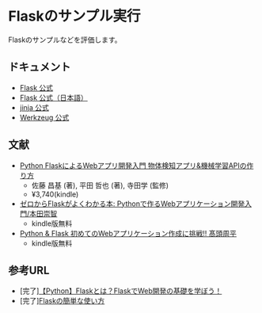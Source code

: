 # Flaskのサンプル実行

Flaskのサンプルなどを評価します。

## ドキュメント

* [Flask 公式](https://flask.palletsprojects.com/en/2.0.x/)
* [Flask 公式（日本語）](https://msiz07-flask-docs-ja.readthedocs.io/ja/latest/)
* [jinja 公式](https://jinja.palletsprojects.com/en/3.0.x/)
* [Werkzeug 公式](https://werkzeug.palletsprojects.com/en/2.0.x/)

## 文献

* [Python FlaskによるWebアプリ開発入門 物体検知アプリ&機械学習APIの作り方](https://www.amazon.co.jp/dp/B09MQ5XHG5)
  * 佐藤 昌基  (著), 平田 哲也  (著), 寺田学 (監修) 
  * ¥3,740(kindle)
* [ゼロからFlaskがよくわかる本: Pythonで作るWebアプリケーション開発入門/本田崇智 ](https://www.amazon.co.jp/dp/B07F2X9GRQ)
  * kindle版無料
* [Python & Flask 初めてのWebアプリケーション作成に挑戦!! 髙頭周平](https://www.amazon.co.jp/dp/B08M6979ZS)
  * kindle版無料

## 参考URL

* [完了][【Python】Flaskとは？FlaskでWeb開発の基礎を学ぼう！](https://aiacademy.jp/media/?p=57)
* [完了][Flaskの簡単な使い方](https://qiita.com/zaburo/items/5091041a5afb2a7dffc8)
